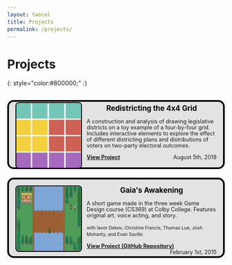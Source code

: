 ```yaml
---
layout: twocol
title: Projects
permalink: /projects/
---
```



# Projects
{: style="color:#800000;" :}

<br/>


<!-- <div style="border: 4px solid black; border-radius: 6px; padding: 25px">
	<h1> GERRYMANDERING? </h1> -->
<div style="border: 4px solid black;border-radius: 15px; background: #e3e3e3; position:relative;">
    <div style="width: 165px; height:150px; float: left; position: absolute; top: 0; bottom: 0; margin: auto;">
        <img src="/metagraph/imgs/fillgrid.png" width="150" height="150" style="border-radius: 5%; border: solid black 2px; transform: translate(15px,0px);" />
    </div>
	<div style="margin-left: 165px; padding: 15px; padding-top:5px; ">
	    <h2 style="font-size:1.2em; margin-top:0px; text-align:center; word-break: break-all; hyphens: auto; color:$text-color">
	    	<a href="/metagraph/metagrid" style="color: black; text-decoration: none;" >Redistricting the 4x4 Grid</a>
	    </h2>
	    <p style="color: $text-color; margin: 0 0 15px 0; font-size: 0.9em; line-height: 110%;">
	        A construction and analysis of drawing legislative districts on a toy example of a four-by-four grid.  Includes interactive elements to explore the effect of different districting plans and distributions of voters on two-party electoral outcomes.
	        <br/><br/>
	        <a href="/metagraph/metagrid" style="float: left"><b>
	        	View Project
	        </b></a>
	        <span style="float: right;">August 5th, 2018</span>
	    </p>
	</div>
</div>
<!-- </div> -->
<div style="margin:20px"></div>

<div style="border: 4px solid black;border-radius: 15px; background: #e3e3e3; position:relative;">
    <div style="width: 165px; height:150px; float: left; position: absolute; top: 0; bottom: 0; margin: auto;">
        <img src="/assets/images/wqss.png" width="150" height="150" style="transform: translate(15px,0px); border-radius: 5%; border: solid black 2px" />
    </div>
	<div style="margin-left: 165px; padding: 15px; ">
	    <h2 style="font-size:1.2em; margin-top:0px; text-align:center; word-break: break-all; hyphens: auto; color:$text-color">
	    	<a href="https://github.com/zschutzman/wizard_quest" style="color: black; text-decoration: none;" >Gaia's Awakening</a>
	    </h2>
	    <p style="color: $text-color; margin: 0 0 15px 0; font-size: 0.9em; line-height: 110%;">
	        A short game made in the three week Game Design course (CS369) at Colby College.  Features original art, voice acting, and story.
	        <br/><br/><small>
	        with Iavor Dekov, Christine Francis, Thomas Lue, Josh Mohanty, and Evan Savillo</small>
	        <br/><br/>
	        <a href="https://github.com/zschutzman/wizard_quest" style="float: left"><b>
	        	View Project (GitHub Repository)
	        </b></a>
	        <span style="float: right;">February 1st, 2015</span>
	    </p>
	</div>
</div>
